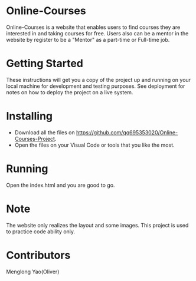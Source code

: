 # Online-Courses
Online-Courses is a website that enables users to find courses they are interested in and taking courses for free. Users also can be a mentor in the website by register to be a "Mentor" as a part-time or Full-time job.
# Getting Started
These instructions will get you a copy of the project up and running on your local machine for development and testing purposes. See deployment for notes on how to deploy the project on a live system.
# Installing
* Download all the files on https://github.com/qq695353020/Online-Courses-Project.
* Open the files on your Visual Code or tools that you like the most.
# Running
Open the index.html and you are good to go.
# Note
The website only realizes the layout and some images. This project is used to practice code ability only.
# Contributors
Menglong Yao(Oliver)
